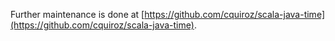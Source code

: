 Further maintenance is done at [https://github.com/cquiroz/scala-java-time](https://github.com/cquiroz/scala-java-time).

